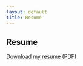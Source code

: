 ```yaml
---
layout: default
title: Resume
---
```


<h2>Resume</h2>
<p><a href="/resume.pdf" target="_blank">Download my resume (PDF)</a></p>
